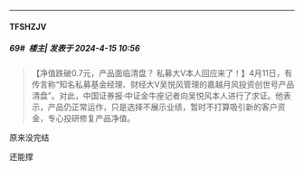 ﻿
*****

####  TFSHZJV  
##### 69#         楼主| 发表于 2024-4-15 10:56

<blockquote>【净值跌破0.7元，产品面临清盘？ 私募大V本人回应来了！】4月11日，有传言称“知名私募基金经理、财经大V吴悦风管理的嘉越月风投资创世号产品清盘”。对此，中国证券报·中证金牛座记者向吴悦风本人进行了求证。他表示，产品仍正常运作，只是选择不展示业绩，暂时不打算吸引新的客户资金，专心投研修复产品净值。</blockquote>

原来没完结

还能撑

